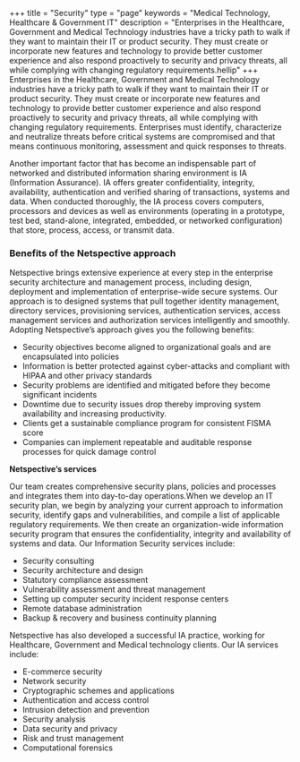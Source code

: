 +++
title = "Security"
type = "page"
keywords = "Medical Technology, Healthcare & Government IT"
description = "Enterprises in the Healthcare, Government and Medical Technology industries have a tricky path to walk if they want to maintain their IT or product security. They must create or incorporate new features and technology to provide better customer experience and also respond proactively to security and privacy threats, all while complying with changing regulatory requirements.hellip"
+++
Enterprises in the Healthcare, Government and Medical Technology industries have a tricky path to walk if they want to maintain their IT or product security. They must create or incorporate new features and technology to provide better customer experience and also respond proactively to security and privacy threats, all while complying with changing regulatory requirements. Enterprises must identify, characterize and neutralize threats before critical systems are compromised and that means continuous monitoring, assessment and quick responses to threats.

Another important factor that has become an indispensable part of networked and distributed information sharing environment is IA (Information Assurance). IA offers greater confidentiality, integrity, availability, authentication and verified sharing of transactions, systems and data. When conducted thoroughly, the IA process covers computers, processors and devices as well as environments (operating in a prototype, test bed, stand-alone, integrated, embedded, or networked configuration) that store, process, access, or transmit data.

### Benefits of the Netspective approach

Netspective brings extensive experience at every step in the enterprise security architecture and management process, including design, deployment and implementation of enterprise-wide secure systems. Our approach is to designed systems that pull together identity management, directory services, provisioning services, authentication services, access management services and authorization services intelligently and smoothly. Adopting Netspective’s approach gives you the following benefits:

* Security objectives become aligned to organizational goals and are encapsulated into policies
* Information is better protected against cyber-attacks and compliant with HIPAA and other privacy standards
* Security problems are identified and mitigated before they become significant incidents
* Downtime due to security issues drop thereby improving system availability and increasing productivity.
* Clients get a sustainable compliance program for consistent FISMA score
* Companies can implement repeatable and auditable response processes for quick damage control

**Netspective’s services**

Our team creates comprehensive security plans, policies and processes and integrates them into day-to-day operations.When we develop an IT security plan, we begin by analyzing your current approach to information security, identify gaps and vulnerabilities, and compile a list of applicable regulatory requirements. We then create an organization-wide information security program that ensures the confidentiality, integrity and availability of systems and data. Our Information Security services include:

* Security consulting
* Security architecture and design
* Statutory compliance assessment
* Vulnerability assessment and threat management
* Setting up computer security incident response centers
* Remote database administration
* Backup & recovery and business continuity planning

Netspective has also developed a successful IA practice, working for Healthcare, Government and Medical technology clients. Our IA services include:

* E-commerce security
* Network security
* Cryptographic schemes and applications
* Authentication and access control
* Intrusion detection and prevention
* Security analysis
* Data security and privacy
* Risk and trust management
* Computational forensics